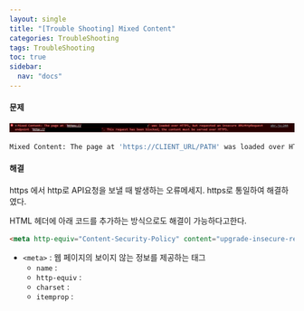 ```yaml
---
layout: single
title: "[Trouble Shooting] Mixed Content"
categories: TroubleShooting
tags: TroubleShooting
toc: true
sidebar:
  nav: "docs"
---
```




#### 문제

![image-20221024174231158](\images\2022-10-24-Mixed_Content\image-20221024174231158.png)

```bash
Mixed Content: The page at 'https://CLIENT_URL/PATH' was loaded over HTTPS, but requested an insecure XMLHttpRequest endpoint 'http://API_URL/PATH'. This request has been blocked; the content must be served over HTTPS.
```



#### 해결

https 에서 http로 API요청을 보낼 때 발생하는 오류메세지. https로 통일하여 해결하였다.



HTML 헤더에 아래 코드를 추가하는 방식으로도 해결이 가능하다고한다.

```html
<meta http-equiv="Content-Security-Policy" content="upgrade-insecure-requests">
```

- `<meta>` : 웹 페이지의 보이지 않는 정보를 제공하는 태그
  - `name` : 
  - `http-equiv` : 
  - `charset` : 
  - `itemprop` : 

